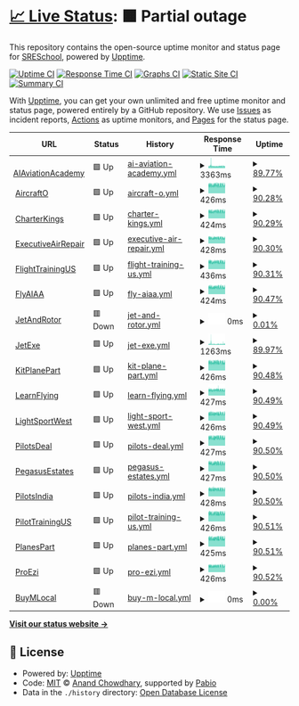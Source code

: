 # [📈 Live Status](https://SRESchool.github.io/AllJetexe-monitor-upptime): <!--live status--> **🟧 Partial outage**

This repository contains the open-source uptime monitor and status page for [SRESchool](https://SRESchool.github.io/AllJetexe-monitor-upptime), powered by [Upptime](https://github.com/upptime/upptime).

[![Uptime CI](https://github.com/SRESchool/AllJetexe-monitor-upptime/workflows/Uptime%20CI/badge.svg)](https://github.com/SRESchool/AllJetexe-monitor-upptime/actions?query=workflow%3A%22Uptime+CI%22)
[![Response Time CI](https://github.com/SRESchool/AllJetexe-monitor-upptime/workflows/Response%20Time%20CI/badge.svg)](https://github.com/SRESchool/AllJetexe-monitor-upptime/actions?query=workflow%3A%22Response+Time+CI%22)
[![Graphs CI](https://github.com/SRESchool/AllJetexe-monitor-upptime/workflows/Graphs%20CI/badge.svg)](https://github.com/SRESchool/AllJetexe-monitor-upptime/actions?query=workflow%3A%22Graphs+CI%22)
[![Static Site CI](https://github.com/SRESchool/AllJetexe-monitor-upptime/workflows/Static%20Site%20CI/badge.svg)](https://github.com/SRESchool/AllJetexe-monitor-upptime/actions?query=workflow%3A%22Static+Site+CI%22)
[![Summary CI](https://github.com/SRESchool/AllJetexe-monitor-upptime/workflows/Summary%20CI/badge.svg)](https://github.com/SRESchool/AllJetexe-monitor-upptime/actions?query=workflow%3A%22Summary+CI%22)

With [Upptime](https://upptime.js.org), you can get your own unlimited and free uptime monitor and status page, powered entirely by a GitHub repository. We use [Issues](https://github.com/SRESchool/AllJetexe-monitor-upptime/issues) as incident reports, [Actions](https://github.com/SRESchool/AllJetexe-monitor-upptime/actions) as uptime monitors, and [Pages](https://SRESchool.github.io/AllJetexe-monitor-upptime) for the status page.

<!--start: status pages-->
<!-- This summary is generated by Upptime (https://github.com/upptime/upptime) -->
<!-- Do not edit this manually, your changes will be overwritten -->
<!-- prettier-ignore -->
| URL | Status | History | Response Time | Uptime |
| --- | ------ | ------- | ------------- | ------ |
| <img alt="" src="https://icons.duckduckgo.com/ip3/aiaviationacademy.com.ico" height="13"> [AIAviationAcademy](https://aiaviationacademy.com) | 🟩 Up | [ai-aviation-academy.yml](https://github.com/SRESchool/AllJetexe-monitor-upptime/commits/HEAD/history/ai-aviation-academy.yml) | <details><summary><img alt="Response time graph" src="./graphs/ai-aviation-academy/response-time-week.png" height="20"> 3363ms</summary><br><a href="https://SRESchool.github.io/AllJetexe-monitor-upptime/history/ai-aviation-academy"><img alt="Response time 3363" src="https://img.shields.io/endpoint?url=https%3A%2F%2Fraw.githubusercontent.com%2FSRESchool%2FAllJetexe-monitor-upptime%2FHEAD%2Fapi%2Fai-aviation-academy%2Fresponse-time.json"></a><br><a href="https://SRESchool.github.io/AllJetexe-monitor-upptime/history/ai-aviation-academy"><img alt="24-hour response time 3435" src="https://img.shields.io/endpoint?url=https%3A%2F%2Fraw.githubusercontent.com%2FSRESchool%2FAllJetexe-monitor-upptime%2FHEAD%2Fapi%2Fai-aviation-academy%2Fresponse-time-day.json"></a><br><a href="https://SRESchool.github.io/AllJetexe-monitor-upptime/history/ai-aviation-academy"><img alt="7-day response time 3363" src="https://img.shields.io/endpoint?url=https%3A%2F%2Fraw.githubusercontent.com%2FSRESchool%2FAllJetexe-monitor-upptime%2FHEAD%2Fapi%2Fai-aviation-academy%2Fresponse-time-week.json"></a><br><a href="https://SRESchool.github.io/AllJetexe-monitor-upptime/history/ai-aviation-academy"><img alt="30-day response time 3363" src="https://img.shields.io/endpoint?url=https%3A%2F%2Fraw.githubusercontent.com%2FSRESchool%2FAllJetexe-monitor-upptime%2FHEAD%2Fapi%2Fai-aviation-academy%2Fresponse-time-month.json"></a><br><a href="https://SRESchool.github.io/AllJetexe-monitor-upptime/history/ai-aviation-academy"><img alt="1-year response time 3363" src="https://img.shields.io/endpoint?url=https%3A%2F%2Fraw.githubusercontent.com%2FSRESchool%2FAllJetexe-monitor-upptime%2FHEAD%2Fapi%2Fai-aviation-academy%2Fresponse-time-year.json"></a></details> | <details><summary><a href="https://SRESchool.github.io/AllJetexe-monitor-upptime/history/ai-aviation-academy">89.77%</a></summary><a href="https://SRESchool.github.io/AllJetexe-monitor-upptime/history/ai-aviation-academy"><img alt="All-time uptime 89.77%" src="https://img.shields.io/endpoint?url=https%3A%2F%2Fraw.githubusercontent.com%2FSRESchool%2FAllJetexe-monitor-upptime%2FHEAD%2Fapi%2Fai-aviation-academy%2Fuptime.json"></a><br><a href="https://SRESchool.github.io/AllJetexe-monitor-upptime/history/ai-aviation-academy"><img alt="24-hour uptime 100.00%" src="https://img.shields.io/endpoint?url=https%3A%2F%2Fraw.githubusercontent.com%2FSRESchool%2FAllJetexe-monitor-upptime%2FHEAD%2Fapi%2Fai-aviation-academy%2Fuptime-day.json"></a><br><a href="https://SRESchool.github.io/AllJetexe-monitor-upptime/history/ai-aviation-academy"><img alt="7-day uptime 89.77%" src="https://img.shields.io/endpoint?url=https%3A%2F%2Fraw.githubusercontent.com%2FSRESchool%2FAllJetexe-monitor-upptime%2FHEAD%2Fapi%2Fai-aviation-academy%2Fuptime-week.json"></a><br><a href="https://SRESchool.github.io/AllJetexe-monitor-upptime/history/ai-aviation-academy"><img alt="30-day uptime 89.77%" src="https://img.shields.io/endpoint?url=https%3A%2F%2Fraw.githubusercontent.com%2FSRESchool%2FAllJetexe-monitor-upptime%2FHEAD%2Fapi%2Fai-aviation-academy%2Fuptime-month.json"></a><br><a href="https://SRESchool.github.io/AllJetexe-monitor-upptime/history/ai-aviation-academy"><img alt="1-year uptime 89.77%" src="https://img.shields.io/endpoint?url=https%3A%2F%2Fraw.githubusercontent.com%2FSRESchool%2FAllJetexe-monitor-upptime%2FHEAD%2Fapi%2Fai-aviation-academy%2Fuptime-year.json"></a></details>
| <img alt="" src="https://icons.duckduckgo.com/ip3/aircrafto.com.ico" height="13"> [AircraftO](https://aircrafto.com) | 🟩 Up | [aircraft-o.yml](https://github.com/SRESchool/AllJetexe-monitor-upptime/commits/HEAD/history/aircraft-o.yml) | <details><summary><img alt="Response time graph" src="./graphs/aircraft-o/response-time-week.png" height="20"> 426ms</summary><br><a href="https://SRESchool.github.io/AllJetexe-monitor-upptime/history/aircraft-o"><img alt="Response time 426" src="https://img.shields.io/endpoint?url=https%3A%2F%2Fraw.githubusercontent.com%2FSRESchool%2FAllJetexe-monitor-upptime%2FHEAD%2Fapi%2Faircraft-o%2Fresponse-time.json"></a><br><a href="https://SRESchool.github.io/AllJetexe-monitor-upptime/history/aircraft-o"><img alt="24-hour response time 417" src="https://img.shields.io/endpoint?url=https%3A%2F%2Fraw.githubusercontent.com%2FSRESchool%2FAllJetexe-monitor-upptime%2FHEAD%2Fapi%2Faircraft-o%2Fresponse-time-day.json"></a><br><a href="https://SRESchool.github.io/AllJetexe-monitor-upptime/history/aircraft-o"><img alt="7-day response time 426" src="https://img.shields.io/endpoint?url=https%3A%2F%2Fraw.githubusercontent.com%2FSRESchool%2FAllJetexe-monitor-upptime%2FHEAD%2Fapi%2Faircraft-o%2Fresponse-time-week.json"></a><br><a href="https://SRESchool.github.io/AllJetexe-monitor-upptime/history/aircraft-o"><img alt="30-day response time 426" src="https://img.shields.io/endpoint?url=https%3A%2F%2Fraw.githubusercontent.com%2FSRESchool%2FAllJetexe-monitor-upptime%2FHEAD%2Fapi%2Faircraft-o%2Fresponse-time-month.json"></a><br><a href="https://SRESchool.github.io/AllJetexe-monitor-upptime/history/aircraft-o"><img alt="1-year response time 426" src="https://img.shields.io/endpoint?url=https%3A%2F%2Fraw.githubusercontent.com%2FSRESchool%2FAllJetexe-monitor-upptime%2FHEAD%2Fapi%2Faircraft-o%2Fresponse-time-year.json"></a></details> | <details><summary><a href="https://SRESchool.github.io/AllJetexe-monitor-upptime/history/aircraft-o">90.28%</a></summary><a href="https://SRESchool.github.io/AllJetexe-monitor-upptime/history/aircraft-o"><img alt="All-time uptime 90.28%" src="https://img.shields.io/endpoint?url=https%3A%2F%2Fraw.githubusercontent.com%2FSRESchool%2FAllJetexe-monitor-upptime%2FHEAD%2Fapi%2Faircraft-o%2Fuptime.json"></a><br><a href="https://SRESchool.github.io/AllJetexe-monitor-upptime/history/aircraft-o"><img alt="24-hour uptime 100.00%" src="https://img.shields.io/endpoint?url=https%3A%2F%2Fraw.githubusercontent.com%2FSRESchool%2FAllJetexe-monitor-upptime%2FHEAD%2Fapi%2Faircraft-o%2Fuptime-day.json"></a><br><a href="https://SRESchool.github.io/AllJetexe-monitor-upptime/history/aircraft-o"><img alt="7-day uptime 90.28%" src="https://img.shields.io/endpoint?url=https%3A%2F%2Fraw.githubusercontent.com%2FSRESchool%2FAllJetexe-monitor-upptime%2FHEAD%2Fapi%2Faircraft-o%2Fuptime-week.json"></a><br><a href="https://SRESchool.github.io/AllJetexe-monitor-upptime/history/aircraft-o"><img alt="30-day uptime 90.28%" src="https://img.shields.io/endpoint?url=https%3A%2F%2Fraw.githubusercontent.com%2FSRESchool%2FAllJetexe-monitor-upptime%2FHEAD%2Fapi%2Faircraft-o%2Fuptime-month.json"></a><br><a href="https://SRESchool.github.io/AllJetexe-monitor-upptime/history/aircraft-o"><img alt="1-year uptime 90.28%" src="https://img.shields.io/endpoint?url=https%3A%2F%2Fraw.githubusercontent.com%2FSRESchool%2FAllJetexe-monitor-upptime%2FHEAD%2Fapi%2Faircraft-o%2Fuptime-year.json"></a></details>
| <img alt="" src="https://icons.duckduckgo.com/ip3/charterkings.com.ico" height="13"> [CharterKings](https://charterkings.com) | 🟩 Up | [charter-kings.yml](https://github.com/SRESchool/AllJetexe-monitor-upptime/commits/HEAD/history/charter-kings.yml) | <details><summary><img alt="Response time graph" src="./graphs/charter-kings/response-time-week.png" height="20"> 424ms</summary><br><a href="https://SRESchool.github.io/AllJetexe-monitor-upptime/history/charter-kings"><img alt="Response time 424" src="https://img.shields.io/endpoint?url=https%3A%2F%2Fraw.githubusercontent.com%2FSRESchool%2FAllJetexe-monitor-upptime%2FHEAD%2Fapi%2Fcharter-kings%2Fresponse-time.json"></a><br><a href="https://SRESchool.github.io/AllJetexe-monitor-upptime/history/charter-kings"><img alt="24-hour response time 417" src="https://img.shields.io/endpoint?url=https%3A%2F%2Fraw.githubusercontent.com%2FSRESchool%2FAllJetexe-monitor-upptime%2FHEAD%2Fapi%2Fcharter-kings%2Fresponse-time-day.json"></a><br><a href="https://SRESchool.github.io/AllJetexe-monitor-upptime/history/charter-kings"><img alt="7-day response time 424" src="https://img.shields.io/endpoint?url=https%3A%2F%2Fraw.githubusercontent.com%2FSRESchool%2FAllJetexe-monitor-upptime%2FHEAD%2Fapi%2Fcharter-kings%2Fresponse-time-week.json"></a><br><a href="https://SRESchool.github.io/AllJetexe-monitor-upptime/history/charter-kings"><img alt="30-day response time 424" src="https://img.shields.io/endpoint?url=https%3A%2F%2Fraw.githubusercontent.com%2FSRESchool%2FAllJetexe-monitor-upptime%2FHEAD%2Fapi%2Fcharter-kings%2Fresponse-time-month.json"></a><br><a href="https://SRESchool.github.io/AllJetexe-monitor-upptime/history/charter-kings"><img alt="1-year response time 424" src="https://img.shields.io/endpoint?url=https%3A%2F%2Fraw.githubusercontent.com%2FSRESchool%2FAllJetexe-monitor-upptime%2FHEAD%2Fapi%2Fcharter-kings%2Fresponse-time-year.json"></a></details> | <details><summary><a href="https://SRESchool.github.io/AllJetexe-monitor-upptime/history/charter-kings">90.29%</a></summary><a href="https://SRESchool.github.io/AllJetexe-monitor-upptime/history/charter-kings"><img alt="All-time uptime 90.29%" src="https://img.shields.io/endpoint?url=https%3A%2F%2Fraw.githubusercontent.com%2FSRESchool%2FAllJetexe-monitor-upptime%2FHEAD%2Fapi%2Fcharter-kings%2Fuptime.json"></a><br><a href="https://SRESchool.github.io/AllJetexe-monitor-upptime/history/charter-kings"><img alt="24-hour uptime 100.00%" src="https://img.shields.io/endpoint?url=https%3A%2F%2Fraw.githubusercontent.com%2FSRESchool%2FAllJetexe-monitor-upptime%2FHEAD%2Fapi%2Fcharter-kings%2Fuptime-day.json"></a><br><a href="https://SRESchool.github.io/AllJetexe-monitor-upptime/history/charter-kings"><img alt="7-day uptime 90.29%" src="https://img.shields.io/endpoint?url=https%3A%2F%2Fraw.githubusercontent.com%2FSRESchool%2FAllJetexe-monitor-upptime%2FHEAD%2Fapi%2Fcharter-kings%2Fuptime-week.json"></a><br><a href="https://SRESchool.github.io/AllJetexe-monitor-upptime/history/charter-kings"><img alt="30-day uptime 90.29%" src="https://img.shields.io/endpoint?url=https%3A%2F%2Fraw.githubusercontent.com%2FSRESchool%2FAllJetexe-monitor-upptime%2FHEAD%2Fapi%2Fcharter-kings%2Fuptime-month.json"></a><br><a href="https://SRESchool.github.io/AllJetexe-monitor-upptime/history/charter-kings"><img alt="1-year uptime 90.29%" src="https://img.shields.io/endpoint?url=https%3A%2F%2Fraw.githubusercontent.com%2FSRESchool%2FAllJetexe-monitor-upptime%2FHEAD%2Fapi%2Fcharter-kings%2Fuptime-year.json"></a></details>
| <img alt="" src="https://icons.duckduckgo.com/ip3/executiveairrepair.com.ico" height="13"> [ExecutiveAirRepair](https://executiveairrepair.com) | 🟩 Up | [executive-air-repair.yml](https://github.com/SRESchool/AllJetexe-monitor-upptime/commits/HEAD/history/executive-air-repair.yml) | <details><summary><img alt="Response time graph" src="./graphs/executive-air-repair/response-time-week.png" height="20"> 428ms</summary><br><a href="https://SRESchool.github.io/AllJetexe-monitor-upptime/history/executive-air-repair"><img alt="Response time 428" src="https://img.shields.io/endpoint?url=https%3A%2F%2Fraw.githubusercontent.com%2FSRESchool%2FAllJetexe-monitor-upptime%2FHEAD%2Fapi%2Fexecutive-air-repair%2Fresponse-time.json"></a><br><a href="https://SRESchool.github.io/AllJetexe-monitor-upptime/history/executive-air-repair"><img alt="24-hour response time 413" src="https://img.shields.io/endpoint?url=https%3A%2F%2Fraw.githubusercontent.com%2FSRESchool%2FAllJetexe-monitor-upptime%2FHEAD%2Fapi%2Fexecutive-air-repair%2Fresponse-time-day.json"></a><br><a href="https://SRESchool.github.io/AllJetexe-monitor-upptime/history/executive-air-repair"><img alt="7-day response time 428" src="https://img.shields.io/endpoint?url=https%3A%2F%2Fraw.githubusercontent.com%2FSRESchool%2FAllJetexe-monitor-upptime%2FHEAD%2Fapi%2Fexecutive-air-repair%2Fresponse-time-week.json"></a><br><a href="https://SRESchool.github.io/AllJetexe-monitor-upptime/history/executive-air-repair"><img alt="30-day response time 428" src="https://img.shields.io/endpoint?url=https%3A%2F%2Fraw.githubusercontent.com%2FSRESchool%2FAllJetexe-monitor-upptime%2FHEAD%2Fapi%2Fexecutive-air-repair%2Fresponse-time-month.json"></a><br><a href="https://SRESchool.github.io/AllJetexe-monitor-upptime/history/executive-air-repair"><img alt="1-year response time 428" src="https://img.shields.io/endpoint?url=https%3A%2F%2Fraw.githubusercontent.com%2FSRESchool%2FAllJetexe-monitor-upptime%2FHEAD%2Fapi%2Fexecutive-air-repair%2Fresponse-time-year.json"></a></details> | <details><summary><a href="https://SRESchool.github.io/AllJetexe-monitor-upptime/history/executive-air-repair">90.30%</a></summary><a href="https://SRESchool.github.io/AllJetexe-monitor-upptime/history/executive-air-repair"><img alt="All-time uptime 90.30%" src="https://img.shields.io/endpoint?url=https%3A%2F%2Fraw.githubusercontent.com%2FSRESchool%2FAllJetexe-monitor-upptime%2FHEAD%2Fapi%2Fexecutive-air-repair%2Fuptime.json"></a><br><a href="https://SRESchool.github.io/AllJetexe-monitor-upptime/history/executive-air-repair"><img alt="24-hour uptime 100.00%" src="https://img.shields.io/endpoint?url=https%3A%2F%2Fraw.githubusercontent.com%2FSRESchool%2FAllJetexe-monitor-upptime%2FHEAD%2Fapi%2Fexecutive-air-repair%2Fuptime-day.json"></a><br><a href="https://SRESchool.github.io/AllJetexe-monitor-upptime/history/executive-air-repair"><img alt="7-day uptime 90.30%" src="https://img.shields.io/endpoint?url=https%3A%2F%2Fraw.githubusercontent.com%2FSRESchool%2FAllJetexe-monitor-upptime%2FHEAD%2Fapi%2Fexecutive-air-repair%2Fuptime-week.json"></a><br><a href="https://SRESchool.github.io/AllJetexe-monitor-upptime/history/executive-air-repair"><img alt="30-day uptime 90.30%" src="https://img.shields.io/endpoint?url=https%3A%2F%2Fraw.githubusercontent.com%2FSRESchool%2FAllJetexe-monitor-upptime%2FHEAD%2Fapi%2Fexecutive-air-repair%2Fuptime-month.json"></a><br><a href="https://SRESchool.github.io/AllJetexe-monitor-upptime/history/executive-air-repair"><img alt="1-year uptime 90.30%" src="https://img.shields.io/endpoint?url=https%3A%2F%2Fraw.githubusercontent.com%2FSRESchool%2FAllJetexe-monitor-upptime%2FHEAD%2Fapi%2Fexecutive-air-repair%2Fuptime-year.json"></a></details>
| <img alt="" src="https://icons.duckduckgo.com/ip3/flighttrainingus.com.ico" height="13"> [FlightTrainingUS](https://flighttrainingus.com) | 🟩 Up | [flight-training-us.yml](https://github.com/SRESchool/AllJetexe-monitor-upptime/commits/HEAD/history/flight-training-us.yml) | <details><summary><img alt="Response time graph" src="./graphs/flight-training-us/response-time-week.png" height="20"> 436ms</summary><br><a href="https://SRESchool.github.io/AllJetexe-monitor-upptime/history/flight-training-us"><img alt="Response time 436" src="https://img.shields.io/endpoint?url=https%3A%2F%2Fraw.githubusercontent.com%2FSRESchool%2FAllJetexe-monitor-upptime%2FHEAD%2Fapi%2Fflight-training-us%2Fresponse-time.json"></a><br><a href="https://SRESchool.github.io/AllJetexe-monitor-upptime/history/flight-training-us"><img alt="24-hour response time 420" src="https://img.shields.io/endpoint?url=https%3A%2F%2Fraw.githubusercontent.com%2FSRESchool%2FAllJetexe-monitor-upptime%2FHEAD%2Fapi%2Fflight-training-us%2Fresponse-time-day.json"></a><br><a href="https://SRESchool.github.io/AllJetexe-monitor-upptime/history/flight-training-us"><img alt="7-day response time 436" src="https://img.shields.io/endpoint?url=https%3A%2F%2Fraw.githubusercontent.com%2FSRESchool%2FAllJetexe-monitor-upptime%2FHEAD%2Fapi%2Fflight-training-us%2Fresponse-time-week.json"></a><br><a href="https://SRESchool.github.io/AllJetexe-monitor-upptime/history/flight-training-us"><img alt="30-day response time 436" src="https://img.shields.io/endpoint?url=https%3A%2F%2Fraw.githubusercontent.com%2FSRESchool%2FAllJetexe-monitor-upptime%2FHEAD%2Fapi%2Fflight-training-us%2Fresponse-time-month.json"></a><br><a href="https://SRESchool.github.io/AllJetexe-monitor-upptime/history/flight-training-us"><img alt="1-year response time 436" src="https://img.shields.io/endpoint?url=https%3A%2F%2Fraw.githubusercontent.com%2FSRESchool%2FAllJetexe-monitor-upptime%2FHEAD%2Fapi%2Fflight-training-us%2Fresponse-time-year.json"></a></details> | <details><summary><a href="https://SRESchool.github.io/AllJetexe-monitor-upptime/history/flight-training-us">90.31%</a></summary><a href="https://SRESchool.github.io/AllJetexe-monitor-upptime/history/flight-training-us"><img alt="All-time uptime 90.31%" src="https://img.shields.io/endpoint?url=https%3A%2F%2Fraw.githubusercontent.com%2FSRESchool%2FAllJetexe-monitor-upptime%2FHEAD%2Fapi%2Fflight-training-us%2Fuptime.json"></a><br><a href="https://SRESchool.github.io/AllJetexe-monitor-upptime/history/flight-training-us"><img alt="24-hour uptime 100.00%" src="https://img.shields.io/endpoint?url=https%3A%2F%2Fraw.githubusercontent.com%2FSRESchool%2FAllJetexe-monitor-upptime%2FHEAD%2Fapi%2Fflight-training-us%2Fuptime-day.json"></a><br><a href="https://SRESchool.github.io/AllJetexe-monitor-upptime/history/flight-training-us"><img alt="7-day uptime 90.31%" src="https://img.shields.io/endpoint?url=https%3A%2F%2Fraw.githubusercontent.com%2FSRESchool%2FAllJetexe-monitor-upptime%2FHEAD%2Fapi%2Fflight-training-us%2Fuptime-week.json"></a><br><a href="https://SRESchool.github.io/AllJetexe-monitor-upptime/history/flight-training-us"><img alt="30-day uptime 90.31%" src="https://img.shields.io/endpoint?url=https%3A%2F%2Fraw.githubusercontent.com%2FSRESchool%2FAllJetexe-monitor-upptime%2FHEAD%2Fapi%2Fflight-training-us%2Fuptime-month.json"></a><br><a href="https://SRESchool.github.io/AllJetexe-monitor-upptime/history/flight-training-us"><img alt="1-year uptime 90.31%" src="https://img.shields.io/endpoint?url=https%3A%2F%2Fraw.githubusercontent.com%2FSRESchool%2FAllJetexe-monitor-upptime%2FHEAD%2Fapi%2Fflight-training-us%2Fuptime-year.json"></a></details>
| <img alt="" src="https://icons.duckduckgo.com/ip3/flyaiaa.com.ico" height="13"> [FlyAIAA](https://flyaiaa.com) | 🟩 Up | [fly-aiaa.yml](https://github.com/SRESchool/AllJetexe-monitor-upptime/commits/HEAD/history/fly-aiaa.yml) | <details><summary><img alt="Response time graph" src="./graphs/fly-aiaa/response-time-week.png" height="20"> 424ms</summary><br><a href="https://SRESchool.github.io/AllJetexe-monitor-upptime/history/fly-aiaa"><img alt="Response time 424" src="https://img.shields.io/endpoint?url=https%3A%2F%2Fraw.githubusercontent.com%2FSRESchool%2FAllJetexe-monitor-upptime%2FHEAD%2Fapi%2Ffly-aiaa%2Fresponse-time.json"></a><br><a href="https://SRESchool.github.io/AllJetexe-monitor-upptime/history/fly-aiaa"><img alt="24-hour response time 413" src="https://img.shields.io/endpoint?url=https%3A%2F%2Fraw.githubusercontent.com%2FSRESchool%2FAllJetexe-monitor-upptime%2FHEAD%2Fapi%2Ffly-aiaa%2Fresponse-time-day.json"></a><br><a href="https://SRESchool.github.io/AllJetexe-monitor-upptime/history/fly-aiaa"><img alt="7-day response time 424" src="https://img.shields.io/endpoint?url=https%3A%2F%2Fraw.githubusercontent.com%2FSRESchool%2FAllJetexe-monitor-upptime%2FHEAD%2Fapi%2Ffly-aiaa%2Fresponse-time-week.json"></a><br><a href="https://SRESchool.github.io/AllJetexe-monitor-upptime/history/fly-aiaa"><img alt="30-day response time 424" src="https://img.shields.io/endpoint?url=https%3A%2F%2Fraw.githubusercontent.com%2FSRESchool%2FAllJetexe-monitor-upptime%2FHEAD%2Fapi%2Ffly-aiaa%2Fresponse-time-month.json"></a><br><a href="https://SRESchool.github.io/AllJetexe-monitor-upptime/history/fly-aiaa"><img alt="1-year response time 424" src="https://img.shields.io/endpoint?url=https%3A%2F%2Fraw.githubusercontent.com%2FSRESchool%2FAllJetexe-monitor-upptime%2FHEAD%2Fapi%2Ffly-aiaa%2Fresponse-time-year.json"></a></details> | <details><summary><a href="https://SRESchool.github.io/AllJetexe-monitor-upptime/history/fly-aiaa">90.47%</a></summary><a href="https://SRESchool.github.io/AllJetexe-monitor-upptime/history/fly-aiaa"><img alt="All-time uptime 90.47%" src="https://img.shields.io/endpoint?url=https%3A%2F%2Fraw.githubusercontent.com%2FSRESchool%2FAllJetexe-monitor-upptime%2FHEAD%2Fapi%2Ffly-aiaa%2Fuptime.json"></a><br><a href="https://SRESchool.github.io/AllJetexe-monitor-upptime/history/fly-aiaa"><img alt="24-hour uptime 100.00%" src="https://img.shields.io/endpoint?url=https%3A%2F%2Fraw.githubusercontent.com%2FSRESchool%2FAllJetexe-monitor-upptime%2FHEAD%2Fapi%2Ffly-aiaa%2Fuptime-day.json"></a><br><a href="https://SRESchool.github.io/AllJetexe-monitor-upptime/history/fly-aiaa"><img alt="7-day uptime 90.47%" src="https://img.shields.io/endpoint?url=https%3A%2F%2Fraw.githubusercontent.com%2FSRESchool%2FAllJetexe-monitor-upptime%2FHEAD%2Fapi%2Ffly-aiaa%2Fuptime-week.json"></a><br><a href="https://SRESchool.github.io/AllJetexe-monitor-upptime/history/fly-aiaa"><img alt="30-day uptime 90.47%" src="https://img.shields.io/endpoint?url=https%3A%2F%2Fraw.githubusercontent.com%2FSRESchool%2FAllJetexe-monitor-upptime%2FHEAD%2Fapi%2Ffly-aiaa%2Fuptime-month.json"></a><br><a href="https://SRESchool.github.io/AllJetexe-monitor-upptime/history/fly-aiaa"><img alt="1-year uptime 90.47%" src="https://img.shields.io/endpoint?url=https%3A%2F%2Fraw.githubusercontent.com%2FSRESchool%2FAllJetexe-monitor-upptime%2FHEAD%2Fapi%2Ffly-aiaa%2Fuptime-year.json"></a></details>
| <img alt="" src="https://icons.duckduckgo.com/ip3/jetandrotor.com.ico" height="13"> [JetAndRotor](https://jetandrotor.com) | 🟥 Down | [jet-and-rotor.yml](https://github.com/SRESchool/AllJetexe-monitor-upptime/commits/HEAD/history/jet-and-rotor.yml) | <details><summary><img alt="Response time graph" src="./graphs/jet-and-rotor/response-time-week.png" height="20"> 0ms</summary><br><a href="https://SRESchool.github.io/AllJetexe-monitor-upptime/history/jet-and-rotor"><img alt="Response time 0" src="https://img.shields.io/endpoint?url=https%3A%2F%2Fraw.githubusercontent.com%2FSRESchool%2FAllJetexe-monitor-upptime%2FHEAD%2Fapi%2Fjet-and-rotor%2Fresponse-time.json"></a><br><a href="https://SRESchool.github.io/AllJetexe-monitor-upptime/history/jet-and-rotor"><img alt="24-hour response time 0" src="https://img.shields.io/endpoint?url=https%3A%2F%2Fraw.githubusercontent.com%2FSRESchool%2FAllJetexe-monitor-upptime%2FHEAD%2Fapi%2Fjet-and-rotor%2Fresponse-time-day.json"></a><br><a href="https://SRESchool.github.io/AllJetexe-monitor-upptime/history/jet-and-rotor"><img alt="7-day response time 0" src="https://img.shields.io/endpoint?url=https%3A%2F%2Fraw.githubusercontent.com%2FSRESchool%2FAllJetexe-monitor-upptime%2FHEAD%2Fapi%2Fjet-and-rotor%2Fresponse-time-week.json"></a><br><a href="https://SRESchool.github.io/AllJetexe-monitor-upptime/history/jet-and-rotor"><img alt="30-day response time 0" src="https://img.shields.io/endpoint?url=https%3A%2F%2Fraw.githubusercontent.com%2FSRESchool%2FAllJetexe-monitor-upptime%2FHEAD%2Fapi%2Fjet-and-rotor%2Fresponse-time-month.json"></a><br><a href="https://SRESchool.github.io/AllJetexe-monitor-upptime/history/jet-and-rotor"><img alt="1-year response time 0" src="https://img.shields.io/endpoint?url=https%3A%2F%2Fraw.githubusercontent.com%2FSRESchool%2FAllJetexe-monitor-upptime%2FHEAD%2Fapi%2Fjet-and-rotor%2Fresponse-time-year.json"></a></details> | <details><summary><a href="https://SRESchool.github.io/AllJetexe-monitor-upptime/history/jet-and-rotor">0.01%</a></summary><a href="https://SRESchool.github.io/AllJetexe-monitor-upptime/history/jet-and-rotor"><img alt="All-time uptime 0.01%" src="https://img.shields.io/endpoint?url=https%3A%2F%2Fraw.githubusercontent.com%2FSRESchool%2FAllJetexe-monitor-upptime%2FHEAD%2Fapi%2Fjet-and-rotor%2Fuptime.json"></a><br><a href="https://SRESchool.github.io/AllJetexe-monitor-upptime/history/jet-and-rotor"><img alt="24-hour uptime 0.00%" src="https://img.shields.io/endpoint?url=https%3A%2F%2Fraw.githubusercontent.com%2FSRESchool%2FAllJetexe-monitor-upptime%2FHEAD%2Fapi%2Fjet-and-rotor%2Fuptime-day.json"></a><br><a href="https://SRESchool.github.io/AllJetexe-monitor-upptime/history/jet-and-rotor"><img alt="7-day uptime 0.01%" src="https://img.shields.io/endpoint?url=https%3A%2F%2Fraw.githubusercontent.com%2FSRESchool%2FAllJetexe-monitor-upptime%2FHEAD%2Fapi%2Fjet-and-rotor%2Fuptime-week.json"></a><br><a href="https://SRESchool.github.io/AllJetexe-monitor-upptime/history/jet-and-rotor"><img alt="30-day uptime 0.01%" src="https://img.shields.io/endpoint?url=https%3A%2F%2Fraw.githubusercontent.com%2FSRESchool%2FAllJetexe-monitor-upptime%2FHEAD%2Fapi%2Fjet-and-rotor%2Fuptime-month.json"></a><br><a href="https://SRESchool.github.io/AllJetexe-monitor-upptime/history/jet-and-rotor"><img alt="1-year uptime 0.01%" src="https://img.shields.io/endpoint?url=https%3A%2F%2Fraw.githubusercontent.com%2FSRESchool%2FAllJetexe-monitor-upptime%2FHEAD%2Fapi%2Fjet-and-rotor%2Fuptime-year.json"></a></details>
| <img alt="" src="https://icons.duckduckgo.com/ip3/jetexe.com.ico" height="13"> [JetExe](https://jetexe.com) | 🟩 Up | [jet-exe.yml](https://github.com/SRESchool/AllJetexe-monitor-upptime/commits/HEAD/history/jet-exe.yml) | <details><summary><img alt="Response time graph" src="./graphs/jet-exe/response-time-week.png" height="20"> 1263ms</summary><br><a href="https://SRESchool.github.io/AllJetexe-monitor-upptime/history/jet-exe"><img alt="Response time 1263" src="https://img.shields.io/endpoint?url=https%3A%2F%2Fraw.githubusercontent.com%2FSRESchool%2FAllJetexe-monitor-upptime%2FHEAD%2Fapi%2Fjet-exe%2Fresponse-time.json"></a><br><a href="https://SRESchool.github.io/AllJetexe-monitor-upptime/history/jet-exe"><img alt="24-hour response time 1253" src="https://img.shields.io/endpoint?url=https%3A%2F%2Fraw.githubusercontent.com%2FSRESchool%2FAllJetexe-monitor-upptime%2FHEAD%2Fapi%2Fjet-exe%2Fresponse-time-day.json"></a><br><a href="https://SRESchool.github.io/AllJetexe-monitor-upptime/history/jet-exe"><img alt="7-day response time 1263" src="https://img.shields.io/endpoint?url=https%3A%2F%2Fraw.githubusercontent.com%2FSRESchool%2FAllJetexe-monitor-upptime%2FHEAD%2Fapi%2Fjet-exe%2Fresponse-time-week.json"></a><br><a href="https://SRESchool.github.io/AllJetexe-monitor-upptime/history/jet-exe"><img alt="30-day response time 1263" src="https://img.shields.io/endpoint?url=https%3A%2F%2Fraw.githubusercontent.com%2FSRESchool%2FAllJetexe-monitor-upptime%2FHEAD%2Fapi%2Fjet-exe%2Fresponse-time-month.json"></a><br><a href="https://SRESchool.github.io/AllJetexe-monitor-upptime/history/jet-exe"><img alt="1-year response time 1263" src="https://img.shields.io/endpoint?url=https%3A%2F%2Fraw.githubusercontent.com%2FSRESchool%2FAllJetexe-monitor-upptime%2FHEAD%2Fapi%2Fjet-exe%2Fresponse-time-year.json"></a></details> | <details><summary><a href="https://SRESchool.github.io/AllJetexe-monitor-upptime/history/jet-exe">89.97%</a></summary><a href="https://SRESchool.github.io/AllJetexe-monitor-upptime/history/jet-exe"><img alt="All-time uptime 89.97%" src="https://img.shields.io/endpoint?url=https%3A%2F%2Fraw.githubusercontent.com%2FSRESchool%2FAllJetexe-monitor-upptime%2FHEAD%2Fapi%2Fjet-exe%2Fuptime.json"></a><br><a href="https://SRESchool.github.io/AllJetexe-monitor-upptime/history/jet-exe"><img alt="24-hour uptime 100.00%" src="https://img.shields.io/endpoint?url=https%3A%2F%2Fraw.githubusercontent.com%2FSRESchool%2FAllJetexe-monitor-upptime%2FHEAD%2Fapi%2Fjet-exe%2Fuptime-day.json"></a><br><a href="https://SRESchool.github.io/AllJetexe-monitor-upptime/history/jet-exe"><img alt="7-day uptime 89.97%" src="https://img.shields.io/endpoint?url=https%3A%2F%2Fraw.githubusercontent.com%2FSRESchool%2FAllJetexe-monitor-upptime%2FHEAD%2Fapi%2Fjet-exe%2Fuptime-week.json"></a><br><a href="https://SRESchool.github.io/AllJetexe-monitor-upptime/history/jet-exe"><img alt="30-day uptime 89.97%" src="https://img.shields.io/endpoint?url=https%3A%2F%2Fraw.githubusercontent.com%2FSRESchool%2FAllJetexe-monitor-upptime%2FHEAD%2Fapi%2Fjet-exe%2Fuptime-month.json"></a><br><a href="https://SRESchool.github.io/AllJetexe-monitor-upptime/history/jet-exe"><img alt="1-year uptime 89.97%" src="https://img.shields.io/endpoint?url=https%3A%2F%2Fraw.githubusercontent.com%2FSRESchool%2FAllJetexe-monitor-upptime%2FHEAD%2Fapi%2Fjet-exe%2Fuptime-year.json"></a></details>
| <img alt="" src="https://icons.duckduckgo.com/ip3/kitplanepart.com.ico" height="13"> [KitPlanePart](https://kitplanepart.com) | 🟩 Up | [kit-plane-part.yml](https://github.com/SRESchool/AllJetexe-monitor-upptime/commits/HEAD/history/kit-plane-part.yml) | <details><summary><img alt="Response time graph" src="./graphs/kit-plane-part/response-time-week.png" height="20"> 426ms</summary><br><a href="https://SRESchool.github.io/AllJetexe-monitor-upptime/history/kit-plane-part"><img alt="Response time 426" src="https://img.shields.io/endpoint?url=https%3A%2F%2Fraw.githubusercontent.com%2FSRESchool%2FAllJetexe-monitor-upptime%2FHEAD%2Fapi%2Fkit-plane-part%2Fresponse-time.json"></a><br><a href="https://SRESchool.github.io/AllJetexe-monitor-upptime/history/kit-plane-part"><img alt="24-hour response time 412" src="https://img.shields.io/endpoint?url=https%3A%2F%2Fraw.githubusercontent.com%2FSRESchool%2FAllJetexe-monitor-upptime%2FHEAD%2Fapi%2Fkit-plane-part%2Fresponse-time-day.json"></a><br><a href="https://SRESchool.github.io/AllJetexe-monitor-upptime/history/kit-plane-part"><img alt="7-day response time 426" src="https://img.shields.io/endpoint?url=https%3A%2F%2Fraw.githubusercontent.com%2FSRESchool%2FAllJetexe-monitor-upptime%2FHEAD%2Fapi%2Fkit-plane-part%2Fresponse-time-week.json"></a><br><a href="https://SRESchool.github.io/AllJetexe-monitor-upptime/history/kit-plane-part"><img alt="30-day response time 426" src="https://img.shields.io/endpoint?url=https%3A%2F%2Fraw.githubusercontent.com%2FSRESchool%2FAllJetexe-monitor-upptime%2FHEAD%2Fapi%2Fkit-plane-part%2Fresponse-time-month.json"></a><br><a href="https://SRESchool.github.io/AllJetexe-monitor-upptime/history/kit-plane-part"><img alt="1-year response time 426" src="https://img.shields.io/endpoint?url=https%3A%2F%2Fraw.githubusercontent.com%2FSRESchool%2FAllJetexe-monitor-upptime%2FHEAD%2Fapi%2Fkit-plane-part%2Fresponse-time-year.json"></a></details> | <details><summary><a href="https://SRESchool.github.io/AllJetexe-monitor-upptime/history/kit-plane-part">90.48%</a></summary><a href="https://SRESchool.github.io/AllJetexe-monitor-upptime/history/kit-plane-part"><img alt="All-time uptime 90.48%" src="https://img.shields.io/endpoint?url=https%3A%2F%2Fraw.githubusercontent.com%2FSRESchool%2FAllJetexe-monitor-upptime%2FHEAD%2Fapi%2Fkit-plane-part%2Fuptime.json"></a><br><a href="https://SRESchool.github.io/AllJetexe-monitor-upptime/history/kit-plane-part"><img alt="24-hour uptime 100.00%" src="https://img.shields.io/endpoint?url=https%3A%2F%2Fraw.githubusercontent.com%2FSRESchool%2FAllJetexe-monitor-upptime%2FHEAD%2Fapi%2Fkit-plane-part%2Fuptime-day.json"></a><br><a href="https://SRESchool.github.io/AllJetexe-monitor-upptime/history/kit-plane-part"><img alt="7-day uptime 90.48%" src="https://img.shields.io/endpoint?url=https%3A%2F%2Fraw.githubusercontent.com%2FSRESchool%2FAllJetexe-monitor-upptime%2FHEAD%2Fapi%2Fkit-plane-part%2Fuptime-week.json"></a><br><a href="https://SRESchool.github.io/AllJetexe-monitor-upptime/history/kit-plane-part"><img alt="30-day uptime 90.48%" src="https://img.shields.io/endpoint?url=https%3A%2F%2Fraw.githubusercontent.com%2FSRESchool%2FAllJetexe-monitor-upptime%2FHEAD%2Fapi%2Fkit-plane-part%2Fuptime-month.json"></a><br><a href="https://SRESchool.github.io/AllJetexe-monitor-upptime/history/kit-plane-part"><img alt="1-year uptime 90.48%" src="https://img.shields.io/endpoint?url=https%3A%2F%2Fraw.githubusercontent.com%2FSRESchool%2FAllJetexe-monitor-upptime%2FHEAD%2Fapi%2Fkit-plane-part%2Fuptime-year.json"></a></details>
| <img alt="" src="https://icons.duckduckgo.com/ip3/learnflying.com.ico" height="13"> [LearnFlying](https://learnflying.com) | 🟩 Up | [learn-flying.yml](https://github.com/SRESchool/AllJetexe-monitor-upptime/commits/HEAD/history/learn-flying.yml) | <details><summary><img alt="Response time graph" src="./graphs/learn-flying/response-time-week.png" height="20"> 427ms</summary><br><a href="https://SRESchool.github.io/AllJetexe-monitor-upptime/history/learn-flying"><img alt="Response time 427" src="https://img.shields.io/endpoint?url=https%3A%2F%2Fraw.githubusercontent.com%2FSRESchool%2FAllJetexe-monitor-upptime%2FHEAD%2Fapi%2Flearn-flying%2Fresponse-time.json"></a><br><a href="https://SRESchool.github.io/AllJetexe-monitor-upptime/history/learn-flying"><img alt="24-hour response time 417" src="https://img.shields.io/endpoint?url=https%3A%2F%2Fraw.githubusercontent.com%2FSRESchool%2FAllJetexe-monitor-upptime%2FHEAD%2Fapi%2Flearn-flying%2Fresponse-time-day.json"></a><br><a href="https://SRESchool.github.io/AllJetexe-monitor-upptime/history/learn-flying"><img alt="7-day response time 427" src="https://img.shields.io/endpoint?url=https%3A%2F%2Fraw.githubusercontent.com%2FSRESchool%2FAllJetexe-monitor-upptime%2FHEAD%2Fapi%2Flearn-flying%2Fresponse-time-week.json"></a><br><a href="https://SRESchool.github.io/AllJetexe-monitor-upptime/history/learn-flying"><img alt="30-day response time 427" src="https://img.shields.io/endpoint?url=https%3A%2F%2Fraw.githubusercontent.com%2FSRESchool%2FAllJetexe-monitor-upptime%2FHEAD%2Fapi%2Flearn-flying%2Fresponse-time-month.json"></a><br><a href="https://SRESchool.github.io/AllJetexe-monitor-upptime/history/learn-flying"><img alt="1-year response time 427" src="https://img.shields.io/endpoint?url=https%3A%2F%2Fraw.githubusercontent.com%2FSRESchool%2FAllJetexe-monitor-upptime%2FHEAD%2Fapi%2Flearn-flying%2Fresponse-time-year.json"></a></details> | <details><summary><a href="https://SRESchool.github.io/AllJetexe-monitor-upptime/history/learn-flying">90.49%</a></summary><a href="https://SRESchool.github.io/AllJetexe-monitor-upptime/history/learn-flying"><img alt="All-time uptime 90.49%" src="https://img.shields.io/endpoint?url=https%3A%2F%2Fraw.githubusercontent.com%2FSRESchool%2FAllJetexe-monitor-upptime%2FHEAD%2Fapi%2Flearn-flying%2Fuptime.json"></a><br><a href="https://SRESchool.github.io/AllJetexe-monitor-upptime/history/learn-flying"><img alt="24-hour uptime 100.00%" src="https://img.shields.io/endpoint?url=https%3A%2F%2Fraw.githubusercontent.com%2FSRESchool%2FAllJetexe-monitor-upptime%2FHEAD%2Fapi%2Flearn-flying%2Fuptime-day.json"></a><br><a href="https://SRESchool.github.io/AllJetexe-monitor-upptime/history/learn-flying"><img alt="7-day uptime 90.49%" src="https://img.shields.io/endpoint?url=https%3A%2F%2Fraw.githubusercontent.com%2FSRESchool%2FAllJetexe-monitor-upptime%2FHEAD%2Fapi%2Flearn-flying%2Fuptime-week.json"></a><br><a href="https://SRESchool.github.io/AllJetexe-monitor-upptime/history/learn-flying"><img alt="30-day uptime 90.49%" src="https://img.shields.io/endpoint?url=https%3A%2F%2Fraw.githubusercontent.com%2FSRESchool%2FAllJetexe-monitor-upptime%2FHEAD%2Fapi%2Flearn-flying%2Fuptime-month.json"></a><br><a href="https://SRESchool.github.io/AllJetexe-monitor-upptime/history/learn-flying"><img alt="1-year uptime 90.49%" src="https://img.shields.io/endpoint?url=https%3A%2F%2Fraw.githubusercontent.com%2FSRESchool%2FAllJetexe-monitor-upptime%2FHEAD%2Fapi%2Flearn-flying%2Fuptime-year.json"></a></details>
| <img alt="" src="https://icons.duckduckgo.com/ip3/lightsportwest.com.ico" height="13"> [LightSportWest](https://lightsportwest.com) | 🟩 Up | [light-sport-west.yml](https://github.com/SRESchool/AllJetexe-monitor-upptime/commits/HEAD/history/light-sport-west.yml) | <details><summary><img alt="Response time graph" src="./graphs/light-sport-west/response-time-week.png" height="20"> 426ms</summary><br><a href="https://SRESchool.github.io/AllJetexe-monitor-upptime/history/light-sport-west"><img alt="Response time 426" src="https://img.shields.io/endpoint?url=https%3A%2F%2Fraw.githubusercontent.com%2FSRESchool%2FAllJetexe-monitor-upptime%2FHEAD%2Fapi%2Flight-sport-west%2Fresponse-time.json"></a><br><a href="https://SRESchool.github.io/AllJetexe-monitor-upptime/history/light-sport-west"><img alt="24-hour response time 415" src="https://img.shields.io/endpoint?url=https%3A%2F%2Fraw.githubusercontent.com%2FSRESchool%2FAllJetexe-monitor-upptime%2FHEAD%2Fapi%2Flight-sport-west%2Fresponse-time-day.json"></a><br><a href="https://SRESchool.github.io/AllJetexe-monitor-upptime/history/light-sport-west"><img alt="7-day response time 426" src="https://img.shields.io/endpoint?url=https%3A%2F%2Fraw.githubusercontent.com%2FSRESchool%2FAllJetexe-monitor-upptime%2FHEAD%2Fapi%2Flight-sport-west%2Fresponse-time-week.json"></a><br><a href="https://SRESchool.github.io/AllJetexe-monitor-upptime/history/light-sport-west"><img alt="30-day response time 426" src="https://img.shields.io/endpoint?url=https%3A%2F%2Fraw.githubusercontent.com%2FSRESchool%2FAllJetexe-monitor-upptime%2FHEAD%2Fapi%2Flight-sport-west%2Fresponse-time-month.json"></a><br><a href="https://SRESchool.github.io/AllJetexe-monitor-upptime/history/light-sport-west"><img alt="1-year response time 426" src="https://img.shields.io/endpoint?url=https%3A%2F%2Fraw.githubusercontent.com%2FSRESchool%2FAllJetexe-monitor-upptime%2FHEAD%2Fapi%2Flight-sport-west%2Fresponse-time-year.json"></a></details> | <details><summary><a href="https://SRESchool.github.io/AllJetexe-monitor-upptime/history/light-sport-west">90.49%</a></summary><a href="https://SRESchool.github.io/AllJetexe-monitor-upptime/history/light-sport-west"><img alt="All-time uptime 90.49%" src="https://img.shields.io/endpoint?url=https%3A%2F%2Fraw.githubusercontent.com%2FSRESchool%2FAllJetexe-monitor-upptime%2FHEAD%2Fapi%2Flight-sport-west%2Fuptime.json"></a><br><a href="https://SRESchool.github.io/AllJetexe-monitor-upptime/history/light-sport-west"><img alt="24-hour uptime 100.00%" src="https://img.shields.io/endpoint?url=https%3A%2F%2Fraw.githubusercontent.com%2FSRESchool%2FAllJetexe-monitor-upptime%2FHEAD%2Fapi%2Flight-sport-west%2Fuptime-day.json"></a><br><a href="https://SRESchool.github.io/AllJetexe-monitor-upptime/history/light-sport-west"><img alt="7-day uptime 90.49%" src="https://img.shields.io/endpoint?url=https%3A%2F%2Fraw.githubusercontent.com%2FSRESchool%2FAllJetexe-monitor-upptime%2FHEAD%2Fapi%2Flight-sport-west%2Fuptime-week.json"></a><br><a href="https://SRESchool.github.io/AllJetexe-monitor-upptime/history/light-sport-west"><img alt="30-day uptime 90.49%" src="https://img.shields.io/endpoint?url=https%3A%2F%2Fraw.githubusercontent.com%2FSRESchool%2FAllJetexe-monitor-upptime%2FHEAD%2Fapi%2Flight-sport-west%2Fuptime-month.json"></a><br><a href="https://SRESchool.github.io/AllJetexe-monitor-upptime/history/light-sport-west"><img alt="1-year uptime 90.49%" src="https://img.shields.io/endpoint?url=https%3A%2F%2Fraw.githubusercontent.com%2FSRESchool%2FAllJetexe-monitor-upptime%2FHEAD%2Fapi%2Flight-sport-west%2Fuptime-year.json"></a></details>
| <img alt="" src="https://icons.duckduckgo.com/ip3/pilotsdeal.com.ico" height="13"> [PilotsDeal](https://pilotsdeal.com) | 🟩 Up | [pilots-deal.yml](https://github.com/SRESchool/AllJetexe-monitor-upptime/commits/HEAD/history/pilots-deal.yml) | <details><summary><img alt="Response time graph" src="./graphs/pilots-deal/response-time-week.png" height="20"> 427ms</summary><br><a href="https://SRESchool.github.io/AllJetexe-monitor-upptime/history/pilots-deal"><img alt="Response time 427" src="https://img.shields.io/endpoint?url=https%3A%2F%2Fraw.githubusercontent.com%2FSRESchool%2FAllJetexe-monitor-upptime%2FHEAD%2Fapi%2Fpilots-deal%2Fresponse-time.json"></a><br><a href="https://SRESchool.github.io/AllJetexe-monitor-upptime/history/pilots-deal"><img alt="24-hour response time 411" src="https://img.shields.io/endpoint?url=https%3A%2F%2Fraw.githubusercontent.com%2FSRESchool%2FAllJetexe-monitor-upptime%2FHEAD%2Fapi%2Fpilots-deal%2Fresponse-time-day.json"></a><br><a href="https://SRESchool.github.io/AllJetexe-monitor-upptime/history/pilots-deal"><img alt="7-day response time 427" src="https://img.shields.io/endpoint?url=https%3A%2F%2Fraw.githubusercontent.com%2FSRESchool%2FAllJetexe-monitor-upptime%2FHEAD%2Fapi%2Fpilots-deal%2Fresponse-time-week.json"></a><br><a href="https://SRESchool.github.io/AllJetexe-monitor-upptime/history/pilots-deal"><img alt="30-day response time 427" src="https://img.shields.io/endpoint?url=https%3A%2F%2Fraw.githubusercontent.com%2FSRESchool%2FAllJetexe-monitor-upptime%2FHEAD%2Fapi%2Fpilots-deal%2Fresponse-time-month.json"></a><br><a href="https://SRESchool.github.io/AllJetexe-monitor-upptime/history/pilots-deal"><img alt="1-year response time 427" src="https://img.shields.io/endpoint?url=https%3A%2F%2Fraw.githubusercontent.com%2FSRESchool%2FAllJetexe-monitor-upptime%2FHEAD%2Fapi%2Fpilots-deal%2Fresponse-time-year.json"></a></details> | <details><summary><a href="https://SRESchool.github.io/AllJetexe-monitor-upptime/history/pilots-deal">90.50%</a></summary><a href="https://SRESchool.github.io/AllJetexe-monitor-upptime/history/pilots-deal"><img alt="All-time uptime 90.50%" src="https://img.shields.io/endpoint?url=https%3A%2F%2Fraw.githubusercontent.com%2FSRESchool%2FAllJetexe-monitor-upptime%2FHEAD%2Fapi%2Fpilots-deal%2Fuptime.json"></a><br><a href="https://SRESchool.github.io/AllJetexe-monitor-upptime/history/pilots-deal"><img alt="24-hour uptime 100.00%" src="https://img.shields.io/endpoint?url=https%3A%2F%2Fraw.githubusercontent.com%2FSRESchool%2FAllJetexe-monitor-upptime%2FHEAD%2Fapi%2Fpilots-deal%2Fuptime-day.json"></a><br><a href="https://SRESchool.github.io/AllJetexe-monitor-upptime/history/pilots-deal"><img alt="7-day uptime 90.50%" src="https://img.shields.io/endpoint?url=https%3A%2F%2Fraw.githubusercontent.com%2FSRESchool%2FAllJetexe-monitor-upptime%2FHEAD%2Fapi%2Fpilots-deal%2Fuptime-week.json"></a><br><a href="https://SRESchool.github.io/AllJetexe-monitor-upptime/history/pilots-deal"><img alt="30-day uptime 90.50%" src="https://img.shields.io/endpoint?url=https%3A%2F%2Fraw.githubusercontent.com%2FSRESchool%2FAllJetexe-monitor-upptime%2FHEAD%2Fapi%2Fpilots-deal%2Fuptime-month.json"></a><br><a href="https://SRESchool.github.io/AllJetexe-monitor-upptime/history/pilots-deal"><img alt="1-year uptime 90.50%" src="https://img.shields.io/endpoint?url=https%3A%2F%2Fraw.githubusercontent.com%2FSRESchool%2FAllJetexe-monitor-upptime%2FHEAD%2Fapi%2Fpilots-deal%2Fuptime-year.json"></a></details>
| <img alt="" src="https://icons.duckduckgo.com/ip3/pegasus-estates.com.ico" height="13"> [PegasusEstates](https://pegasus-estates.com) | 🟩 Up | [pegasus-estates.yml](https://github.com/SRESchool/AllJetexe-monitor-upptime/commits/HEAD/history/pegasus-estates.yml) | <details><summary><img alt="Response time graph" src="./graphs/pegasus-estates/response-time-week.png" height="20"> 427ms</summary><br><a href="https://SRESchool.github.io/AllJetexe-monitor-upptime/history/pegasus-estates"><img alt="Response time 427" src="https://img.shields.io/endpoint?url=https%3A%2F%2Fraw.githubusercontent.com%2FSRESchool%2FAllJetexe-monitor-upptime%2FHEAD%2Fapi%2Fpegasus-estates%2Fresponse-time.json"></a><br><a href="https://SRESchool.github.io/AllJetexe-monitor-upptime/history/pegasus-estates"><img alt="24-hour response time 410" src="https://img.shields.io/endpoint?url=https%3A%2F%2Fraw.githubusercontent.com%2FSRESchool%2FAllJetexe-monitor-upptime%2FHEAD%2Fapi%2Fpegasus-estates%2Fresponse-time-day.json"></a><br><a href="https://SRESchool.github.io/AllJetexe-monitor-upptime/history/pegasus-estates"><img alt="7-day response time 427" src="https://img.shields.io/endpoint?url=https%3A%2F%2Fraw.githubusercontent.com%2FSRESchool%2FAllJetexe-monitor-upptime%2FHEAD%2Fapi%2Fpegasus-estates%2Fresponse-time-week.json"></a><br><a href="https://SRESchool.github.io/AllJetexe-monitor-upptime/history/pegasus-estates"><img alt="30-day response time 427" src="https://img.shields.io/endpoint?url=https%3A%2F%2Fraw.githubusercontent.com%2FSRESchool%2FAllJetexe-monitor-upptime%2FHEAD%2Fapi%2Fpegasus-estates%2Fresponse-time-month.json"></a><br><a href="https://SRESchool.github.io/AllJetexe-monitor-upptime/history/pegasus-estates"><img alt="1-year response time 427" src="https://img.shields.io/endpoint?url=https%3A%2F%2Fraw.githubusercontent.com%2FSRESchool%2FAllJetexe-monitor-upptime%2FHEAD%2Fapi%2Fpegasus-estates%2Fresponse-time-year.json"></a></details> | <details><summary><a href="https://SRESchool.github.io/AllJetexe-monitor-upptime/history/pegasus-estates">90.50%</a></summary><a href="https://SRESchool.github.io/AllJetexe-monitor-upptime/history/pegasus-estates"><img alt="All-time uptime 90.50%" src="https://img.shields.io/endpoint?url=https%3A%2F%2Fraw.githubusercontent.com%2FSRESchool%2FAllJetexe-monitor-upptime%2FHEAD%2Fapi%2Fpegasus-estates%2Fuptime.json"></a><br><a href="https://SRESchool.github.io/AllJetexe-monitor-upptime/history/pegasus-estates"><img alt="24-hour uptime 100.00%" src="https://img.shields.io/endpoint?url=https%3A%2F%2Fraw.githubusercontent.com%2FSRESchool%2FAllJetexe-monitor-upptime%2FHEAD%2Fapi%2Fpegasus-estates%2Fuptime-day.json"></a><br><a href="https://SRESchool.github.io/AllJetexe-monitor-upptime/history/pegasus-estates"><img alt="7-day uptime 90.50%" src="https://img.shields.io/endpoint?url=https%3A%2F%2Fraw.githubusercontent.com%2FSRESchool%2FAllJetexe-monitor-upptime%2FHEAD%2Fapi%2Fpegasus-estates%2Fuptime-week.json"></a><br><a href="https://SRESchool.github.io/AllJetexe-monitor-upptime/history/pegasus-estates"><img alt="30-day uptime 90.50%" src="https://img.shields.io/endpoint?url=https%3A%2F%2Fraw.githubusercontent.com%2FSRESchool%2FAllJetexe-monitor-upptime%2FHEAD%2Fapi%2Fpegasus-estates%2Fuptime-month.json"></a><br><a href="https://SRESchool.github.io/AllJetexe-monitor-upptime/history/pegasus-estates"><img alt="1-year uptime 90.50%" src="https://img.shields.io/endpoint?url=https%3A%2F%2Fraw.githubusercontent.com%2FSRESchool%2FAllJetexe-monitor-upptime%2FHEAD%2Fapi%2Fpegasus-estates%2Fuptime-year.json"></a></details>
| <img alt="" src="https://icons.duckduckgo.com/ip3/pilotsindia.com.ico" height="13"> [PilotsIndia](https://pilotsindia.com) | 🟩 Up | [pilots-india.yml](https://github.com/SRESchool/AllJetexe-monitor-upptime/commits/HEAD/history/pilots-india.yml) | <details><summary><img alt="Response time graph" src="./graphs/pilots-india/response-time-week.png" height="20"> 428ms</summary><br><a href="https://SRESchool.github.io/AllJetexe-monitor-upptime/history/pilots-india"><img alt="Response time 428" src="https://img.shields.io/endpoint?url=https%3A%2F%2Fraw.githubusercontent.com%2FSRESchool%2FAllJetexe-monitor-upptime%2FHEAD%2Fapi%2Fpilots-india%2Fresponse-time.json"></a><br><a href="https://SRESchool.github.io/AllJetexe-monitor-upptime/history/pilots-india"><img alt="24-hour response time 418" src="https://img.shields.io/endpoint?url=https%3A%2F%2Fraw.githubusercontent.com%2FSRESchool%2FAllJetexe-monitor-upptime%2FHEAD%2Fapi%2Fpilots-india%2Fresponse-time-day.json"></a><br><a href="https://SRESchool.github.io/AllJetexe-monitor-upptime/history/pilots-india"><img alt="7-day response time 428" src="https://img.shields.io/endpoint?url=https%3A%2F%2Fraw.githubusercontent.com%2FSRESchool%2FAllJetexe-monitor-upptime%2FHEAD%2Fapi%2Fpilots-india%2Fresponse-time-week.json"></a><br><a href="https://SRESchool.github.io/AllJetexe-monitor-upptime/history/pilots-india"><img alt="30-day response time 428" src="https://img.shields.io/endpoint?url=https%3A%2F%2Fraw.githubusercontent.com%2FSRESchool%2FAllJetexe-monitor-upptime%2FHEAD%2Fapi%2Fpilots-india%2Fresponse-time-month.json"></a><br><a href="https://SRESchool.github.io/AllJetexe-monitor-upptime/history/pilots-india"><img alt="1-year response time 428" src="https://img.shields.io/endpoint?url=https%3A%2F%2Fraw.githubusercontent.com%2FSRESchool%2FAllJetexe-monitor-upptime%2FHEAD%2Fapi%2Fpilots-india%2Fresponse-time-year.json"></a></details> | <details><summary><a href="https://SRESchool.github.io/AllJetexe-monitor-upptime/history/pilots-india">90.50%</a></summary><a href="https://SRESchool.github.io/AllJetexe-monitor-upptime/history/pilots-india"><img alt="All-time uptime 90.50%" src="https://img.shields.io/endpoint?url=https%3A%2F%2Fraw.githubusercontent.com%2FSRESchool%2FAllJetexe-monitor-upptime%2FHEAD%2Fapi%2Fpilots-india%2Fuptime.json"></a><br><a href="https://SRESchool.github.io/AllJetexe-monitor-upptime/history/pilots-india"><img alt="24-hour uptime 100.00%" src="https://img.shields.io/endpoint?url=https%3A%2F%2Fraw.githubusercontent.com%2FSRESchool%2FAllJetexe-monitor-upptime%2FHEAD%2Fapi%2Fpilots-india%2Fuptime-day.json"></a><br><a href="https://SRESchool.github.io/AllJetexe-monitor-upptime/history/pilots-india"><img alt="7-day uptime 90.50%" src="https://img.shields.io/endpoint?url=https%3A%2F%2Fraw.githubusercontent.com%2FSRESchool%2FAllJetexe-monitor-upptime%2FHEAD%2Fapi%2Fpilots-india%2Fuptime-week.json"></a><br><a href="https://SRESchool.github.io/AllJetexe-monitor-upptime/history/pilots-india"><img alt="30-day uptime 90.50%" src="https://img.shields.io/endpoint?url=https%3A%2F%2Fraw.githubusercontent.com%2FSRESchool%2FAllJetexe-monitor-upptime%2FHEAD%2Fapi%2Fpilots-india%2Fuptime-month.json"></a><br><a href="https://SRESchool.github.io/AllJetexe-monitor-upptime/history/pilots-india"><img alt="1-year uptime 90.50%" src="https://img.shields.io/endpoint?url=https%3A%2F%2Fraw.githubusercontent.com%2FSRESchool%2FAllJetexe-monitor-upptime%2FHEAD%2Fapi%2Fpilots-india%2Fuptime-year.json"></a></details>
| <img alt="" src="https://icons.duckduckgo.com/ip3/pilottrainingus.com.ico" height="13"> [PilotTrainingUS](https://pilottrainingus.com) | 🟩 Up | [pilot-training-us.yml](https://github.com/SRESchool/AllJetexe-monitor-upptime/commits/HEAD/history/pilot-training-us.yml) | <details><summary><img alt="Response time graph" src="./graphs/pilot-training-us/response-time-week.png" height="20"> 426ms</summary><br><a href="https://SRESchool.github.io/AllJetexe-monitor-upptime/history/pilot-training-us"><img alt="Response time 426" src="https://img.shields.io/endpoint?url=https%3A%2F%2Fraw.githubusercontent.com%2FSRESchool%2FAllJetexe-monitor-upptime%2FHEAD%2Fapi%2Fpilot-training-us%2Fresponse-time.json"></a><br><a href="https://SRESchool.github.io/AllJetexe-monitor-upptime/history/pilot-training-us"><img alt="24-hour response time 417" src="https://img.shields.io/endpoint?url=https%3A%2F%2Fraw.githubusercontent.com%2FSRESchool%2FAllJetexe-monitor-upptime%2FHEAD%2Fapi%2Fpilot-training-us%2Fresponse-time-day.json"></a><br><a href="https://SRESchool.github.io/AllJetexe-monitor-upptime/history/pilot-training-us"><img alt="7-day response time 426" src="https://img.shields.io/endpoint?url=https%3A%2F%2Fraw.githubusercontent.com%2FSRESchool%2FAllJetexe-monitor-upptime%2FHEAD%2Fapi%2Fpilot-training-us%2Fresponse-time-week.json"></a><br><a href="https://SRESchool.github.io/AllJetexe-monitor-upptime/history/pilot-training-us"><img alt="30-day response time 426" src="https://img.shields.io/endpoint?url=https%3A%2F%2Fraw.githubusercontent.com%2FSRESchool%2FAllJetexe-monitor-upptime%2FHEAD%2Fapi%2Fpilot-training-us%2Fresponse-time-month.json"></a><br><a href="https://SRESchool.github.io/AllJetexe-monitor-upptime/history/pilot-training-us"><img alt="1-year response time 426" src="https://img.shields.io/endpoint?url=https%3A%2F%2Fraw.githubusercontent.com%2FSRESchool%2FAllJetexe-monitor-upptime%2FHEAD%2Fapi%2Fpilot-training-us%2Fresponse-time-year.json"></a></details> | <details><summary><a href="https://SRESchool.github.io/AllJetexe-monitor-upptime/history/pilot-training-us">90.51%</a></summary><a href="https://SRESchool.github.io/AllJetexe-monitor-upptime/history/pilot-training-us"><img alt="All-time uptime 90.51%" src="https://img.shields.io/endpoint?url=https%3A%2F%2Fraw.githubusercontent.com%2FSRESchool%2FAllJetexe-monitor-upptime%2FHEAD%2Fapi%2Fpilot-training-us%2Fuptime.json"></a><br><a href="https://SRESchool.github.io/AllJetexe-monitor-upptime/history/pilot-training-us"><img alt="24-hour uptime 100.00%" src="https://img.shields.io/endpoint?url=https%3A%2F%2Fraw.githubusercontent.com%2FSRESchool%2FAllJetexe-monitor-upptime%2FHEAD%2Fapi%2Fpilot-training-us%2Fuptime-day.json"></a><br><a href="https://SRESchool.github.io/AllJetexe-monitor-upptime/history/pilot-training-us"><img alt="7-day uptime 90.51%" src="https://img.shields.io/endpoint?url=https%3A%2F%2Fraw.githubusercontent.com%2FSRESchool%2FAllJetexe-monitor-upptime%2FHEAD%2Fapi%2Fpilot-training-us%2Fuptime-week.json"></a><br><a href="https://SRESchool.github.io/AllJetexe-monitor-upptime/history/pilot-training-us"><img alt="30-day uptime 90.51%" src="https://img.shields.io/endpoint?url=https%3A%2F%2Fraw.githubusercontent.com%2FSRESchool%2FAllJetexe-monitor-upptime%2FHEAD%2Fapi%2Fpilot-training-us%2Fuptime-month.json"></a><br><a href="https://SRESchool.github.io/AllJetexe-monitor-upptime/history/pilot-training-us"><img alt="1-year uptime 90.51%" src="https://img.shields.io/endpoint?url=https%3A%2F%2Fraw.githubusercontent.com%2FSRESchool%2FAllJetexe-monitor-upptime%2FHEAD%2Fapi%2Fpilot-training-us%2Fuptime-year.json"></a></details>
| <img alt="" src="https://icons.duckduckgo.com/ip3/planespart.com.ico" height="13"> [PlanesPart](https://planespart.com) | 🟩 Up | [planes-part.yml](https://github.com/SRESchool/AllJetexe-monitor-upptime/commits/HEAD/history/planes-part.yml) | <details><summary><img alt="Response time graph" src="./graphs/planes-part/response-time-week.png" height="20"> 425ms</summary><br><a href="https://SRESchool.github.io/AllJetexe-monitor-upptime/history/planes-part"><img alt="Response time 425" src="https://img.shields.io/endpoint?url=https%3A%2F%2Fraw.githubusercontent.com%2FSRESchool%2FAllJetexe-monitor-upptime%2FHEAD%2Fapi%2Fplanes-part%2Fresponse-time.json"></a><br><a href="https://SRESchool.github.io/AllJetexe-monitor-upptime/history/planes-part"><img alt="24-hour response time 418" src="https://img.shields.io/endpoint?url=https%3A%2F%2Fraw.githubusercontent.com%2FSRESchool%2FAllJetexe-monitor-upptime%2FHEAD%2Fapi%2Fplanes-part%2Fresponse-time-day.json"></a><br><a href="https://SRESchool.github.io/AllJetexe-monitor-upptime/history/planes-part"><img alt="7-day response time 425" src="https://img.shields.io/endpoint?url=https%3A%2F%2Fraw.githubusercontent.com%2FSRESchool%2FAllJetexe-monitor-upptime%2FHEAD%2Fapi%2Fplanes-part%2Fresponse-time-week.json"></a><br><a href="https://SRESchool.github.io/AllJetexe-monitor-upptime/history/planes-part"><img alt="30-day response time 425" src="https://img.shields.io/endpoint?url=https%3A%2F%2Fraw.githubusercontent.com%2FSRESchool%2FAllJetexe-monitor-upptime%2FHEAD%2Fapi%2Fplanes-part%2Fresponse-time-month.json"></a><br><a href="https://SRESchool.github.io/AllJetexe-monitor-upptime/history/planes-part"><img alt="1-year response time 425" src="https://img.shields.io/endpoint?url=https%3A%2F%2Fraw.githubusercontent.com%2FSRESchool%2FAllJetexe-monitor-upptime%2FHEAD%2Fapi%2Fplanes-part%2Fresponse-time-year.json"></a></details> | <details><summary><a href="https://SRESchool.github.io/AllJetexe-monitor-upptime/history/planes-part">90.51%</a></summary><a href="https://SRESchool.github.io/AllJetexe-monitor-upptime/history/planes-part"><img alt="All-time uptime 90.51%" src="https://img.shields.io/endpoint?url=https%3A%2F%2Fraw.githubusercontent.com%2FSRESchool%2FAllJetexe-monitor-upptime%2FHEAD%2Fapi%2Fplanes-part%2Fuptime.json"></a><br><a href="https://SRESchool.github.io/AllJetexe-monitor-upptime/history/planes-part"><img alt="24-hour uptime 100.00%" src="https://img.shields.io/endpoint?url=https%3A%2F%2Fraw.githubusercontent.com%2FSRESchool%2FAllJetexe-monitor-upptime%2FHEAD%2Fapi%2Fplanes-part%2Fuptime-day.json"></a><br><a href="https://SRESchool.github.io/AllJetexe-monitor-upptime/history/planes-part"><img alt="7-day uptime 90.51%" src="https://img.shields.io/endpoint?url=https%3A%2F%2Fraw.githubusercontent.com%2FSRESchool%2FAllJetexe-monitor-upptime%2FHEAD%2Fapi%2Fplanes-part%2Fuptime-week.json"></a><br><a href="https://SRESchool.github.io/AllJetexe-monitor-upptime/history/planes-part"><img alt="30-day uptime 90.51%" src="https://img.shields.io/endpoint?url=https%3A%2F%2Fraw.githubusercontent.com%2FSRESchool%2FAllJetexe-monitor-upptime%2FHEAD%2Fapi%2Fplanes-part%2Fuptime-month.json"></a><br><a href="https://SRESchool.github.io/AllJetexe-monitor-upptime/history/planes-part"><img alt="1-year uptime 90.51%" src="https://img.shields.io/endpoint?url=https%3A%2F%2Fraw.githubusercontent.com%2FSRESchool%2FAllJetexe-monitor-upptime%2FHEAD%2Fapi%2Fplanes-part%2Fuptime-year.json"></a></details>
| <img alt="" src="https://icons.duckduckgo.com/ip3/proezi.com.ico" height="13"> [ProEzi](https://proezi.com) | 🟩 Up | [pro-ezi.yml](https://github.com/SRESchool/AllJetexe-monitor-upptime/commits/HEAD/history/pro-ezi.yml) | <details><summary><img alt="Response time graph" src="./graphs/pro-ezi/response-time-week.png" height="20"> 426ms</summary><br><a href="https://SRESchool.github.io/AllJetexe-monitor-upptime/history/pro-ezi"><img alt="Response time 426" src="https://img.shields.io/endpoint?url=https%3A%2F%2Fraw.githubusercontent.com%2FSRESchool%2FAllJetexe-monitor-upptime%2FHEAD%2Fapi%2Fpro-ezi%2Fresponse-time.json"></a><br><a href="https://SRESchool.github.io/AllJetexe-monitor-upptime/history/pro-ezi"><img alt="24-hour response time 420" src="https://img.shields.io/endpoint?url=https%3A%2F%2Fraw.githubusercontent.com%2FSRESchool%2FAllJetexe-monitor-upptime%2FHEAD%2Fapi%2Fpro-ezi%2Fresponse-time-day.json"></a><br><a href="https://SRESchool.github.io/AllJetexe-monitor-upptime/history/pro-ezi"><img alt="7-day response time 426" src="https://img.shields.io/endpoint?url=https%3A%2F%2Fraw.githubusercontent.com%2FSRESchool%2FAllJetexe-monitor-upptime%2FHEAD%2Fapi%2Fpro-ezi%2Fresponse-time-week.json"></a><br><a href="https://SRESchool.github.io/AllJetexe-monitor-upptime/history/pro-ezi"><img alt="30-day response time 426" src="https://img.shields.io/endpoint?url=https%3A%2F%2Fraw.githubusercontent.com%2FSRESchool%2FAllJetexe-monitor-upptime%2FHEAD%2Fapi%2Fpro-ezi%2Fresponse-time-month.json"></a><br><a href="https://SRESchool.github.io/AllJetexe-monitor-upptime/history/pro-ezi"><img alt="1-year response time 426" src="https://img.shields.io/endpoint?url=https%3A%2F%2Fraw.githubusercontent.com%2FSRESchool%2FAllJetexe-monitor-upptime%2FHEAD%2Fapi%2Fpro-ezi%2Fresponse-time-year.json"></a></details> | <details><summary><a href="https://SRESchool.github.io/AllJetexe-monitor-upptime/history/pro-ezi">90.52%</a></summary><a href="https://SRESchool.github.io/AllJetexe-monitor-upptime/history/pro-ezi"><img alt="All-time uptime 90.52%" src="https://img.shields.io/endpoint?url=https%3A%2F%2Fraw.githubusercontent.com%2FSRESchool%2FAllJetexe-monitor-upptime%2FHEAD%2Fapi%2Fpro-ezi%2Fuptime.json"></a><br><a href="https://SRESchool.github.io/AllJetexe-monitor-upptime/history/pro-ezi"><img alt="24-hour uptime 100.00%" src="https://img.shields.io/endpoint?url=https%3A%2F%2Fraw.githubusercontent.com%2FSRESchool%2FAllJetexe-monitor-upptime%2FHEAD%2Fapi%2Fpro-ezi%2Fuptime-day.json"></a><br><a href="https://SRESchool.github.io/AllJetexe-monitor-upptime/history/pro-ezi"><img alt="7-day uptime 90.52%" src="https://img.shields.io/endpoint?url=https%3A%2F%2Fraw.githubusercontent.com%2FSRESchool%2FAllJetexe-monitor-upptime%2FHEAD%2Fapi%2Fpro-ezi%2Fuptime-week.json"></a><br><a href="https://SRESchool.github.io/AllJetexe-monitor-upptime/history/pro-ezi"><img alt="30-day uptime 90.52%" src="https://img.shields.io/endpoint?url=https%3A%2F%2Fraw.githubusercontent.com%2FSRESchool%2FAllJetexe-monitor-upptime%2FHEAD%2Fapi%2Fpro-ezi%2Fuptime-month.json"></a><br><a href="https://SRESchool.github.io/AllJetexe-monitor-upptime/history/pro-ezi"><img alt="1-year uptime 90.52%" src="https://img.shields.io/endpoint?url=https%3A%2F%2Fraw.githubusercontent.com%2FSRESchool%2FAllJetexe-monitor-upptime%2FHEAD%2Fapi%2Fpro-ezi%2Fuptime-year.json"></a></details>
| <img alt="" src="https://icons.duckduckgo.com/ip3/buymlocal.com.ico" height="13"> [BuyMLocal](https://buymlocal.com) | 🟥 Down | [buy-m-local.yml](https://github.com/SRESchool/AllJetexe-monitor-upptime/commits/HEAD/history/buy-m-local.yml) | <details><summary><img alt="Response time graph" src="./graphs/buy-m-local/response-time-week.png" height="20"> 0ms</summary><br><a href="https://SRESchool.github.io/AllJetexe-monitor-upptime/history/buy-m-local"><img alt="Response time 0" src="https://img.shields.io/endpoint?url=https%3A%2F%2Fraw.githubusercontent.com%2FSRESchool%2FAllJetexe-monitor-upptime%2FHEAD%2Fapi%2Fbuy-m-local%2Fresponse-time.json"></a><br><a href="https://SRESchool.github.io/AllJetexe-monitor-upptime/history/buy-m-local"><img alt="24-hour response time 0" src="https://img.shields.io/endpoint?url=https%3A%2F%2Fraw.githubusercontent.com%2FSRESchool%2FAllJetexe-monitor-upptime%2FHEAD%2Fapi%2Fbuy-m-local%2Fresponse-time-day.json"></a><br><a href="https://SRESchool.github.io/AllJetexe-monitor-upptime/history/buy-m-local"><img alt="7-day response time 0" src="https://img.shields.io/endpoint?url=https%3A%2F%2Fraw.githubusercontent.com%2FSRESchool%2FAllJetexe-monitor-upptime%2FHEAD%2Fapi%2Fbuy-m-local%2Fresponse-time-week.json"></a><br><a href="https://SRESchool.github.io/AllJetexe-monitor-upptime/history/buy-m-local"><img alt="30-day response time 0" src="https://img.shields.io/endpoint?url=https%3A%2F%2Fraw.githubusercontent.com%2FSRESchool%2FAllJetexe-monitor-upptime%2FHEAD%2Fapi%2Fbuy-m-local%2Fresponse-time-month.json"></a><br><a href="https://SRESchool.github.io/AllJetexe-monitor-upptime/history/buy-m-local"><img alt="1-year response time 0" src="https://img.shields.io/endpoint?url=https%3A%2F%2Fraw.githubusercontent.com%2FSRESchool%2FAllJetexe-monitor-upptime%2FHEAD%2Fapi%2Fbuy-m-local%2Fresponse-time-year.json"></a></details> | <details><summary><a href="https://SRESchool.github.io/AllJetexe-monitor-upptime/history/buy-m-local">0.00%</a></summary><a href="https://SRESchool.github.io/AllJetexe-monitor-upptime/history/buy-m-local"><img alt="All-time uptime 0.00%" src="https://img.shields.io/endpoint?url=https%3A%2F%2Fraw.githubusercontent.com%2FSRESchool%2FAllJetexe-monitor-upptime%2FHEAD%2Fapi%2Fbuy-m-local%2Fuptime.json"></a><br><a href="https://SRESchool.github.io/AllJetexe-monitor-upptime/history/buy-m-local"><img alt="24-hour uptime 0.00%" src="https://img.shields.io/endpoint?url=https%3A%2F%2Fraw.githubusercontent.com%2FSRESchool%2FAllJetexe-monitor-upptime%2FHEAD%2Fapi%2Fbuy-m-local%2Fuptime-day.json"></a><br><a href="https://SRESchool.github.io/AllJetexe-monitor-upptime/history/buy-m-local"><img alt="7-day uptime 0.00%" src="https://img.shields.io/endpoint?url=https%3A%2F%2Fraw.githubusercontent.com%2FSRESchool%2FAllJetexe-monitor-upptime%2FHEAD%2Fapi%2Fbuy-m-local%2Fuptime-week.json"></a><br><a href="https://SRESchool.github.io/AllJetexe-monitor-upptime/history/buy-m-local"><img alt="30-day uptime 0.00%" src="https://img.shields.io/endpoint?url=https%3A%2F%2Fraw.githubusercontent.com%2FSRESchool%2FAllJetexe-monitor-upptime%2FHEAD%2Fapi%2Fbuy-m-local%2Fuptime-month.json"></a><br><a href="https://SRESchool.github.io/AllJetexe-monitor-upptime/history/buy-m-local"><img alt="1-year uptime 0.00%" src="https://img.shields.io/endpoint?url=https%3A%2F%2Fraw.githubusercontent.com%2FSRESchool%2FAllJetexe-monitor-upptime%2FHEAD%2Fapi%2Fbuy-m-local%2Fuptime-year.json"></a></details>

<!--end: status pages-->

[**Visit our status website →**](https://SRESchool.github.io/AllJetexe-monitor-upptime)

## 📄 License

- Powered by: [Upptime](https://github.com/upptime/upptime)
- Code: [MIT](./LICENSE) © [Anand Chowdhary](https://anandchowdhary.com), supported by [Pabio](https://pabio.com)
- Data in the `./history` directory: [Open Database License](https://opendatacommons.org/licenses/odbl/1-0/)

